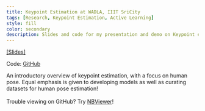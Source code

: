 ```yaml
---
title: Keypoint Estimation at WADLA, IIIT SriCity
tags: [Research, Keypoint Estimation, Active Learning]
style: fill
color: secondary
description: Slides and code for my presentation and demo on Keypoint estimation.
---
```


<a href="https://meghshukla.github.io/files/blogs/wadla/KeypointEstimation.pdf" target="_blank">[Slides]</a>

Code: [GitHub](https://github.com/meghshukla/KeypointDemo_WADLA_IIIT/blob/main/code/Demo.ipynb)

An introductory overview of keypoint estimation, with a focus on human pose. Equal emphasis is given to developing models as well as curating datasets for human pose estimation! <br><br>
Trouble viewing on GitHub? Try [NBViewer](https://nbviewer.org/github/meghshukla/KeypointDemo_WADLA_IIIT/blob/main/code/Demo.ipynb)!


